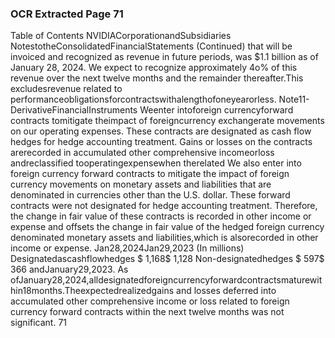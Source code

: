 ### OCR Extracted Page 71

Table of Contents
NVIDIACorporationandSubsidiaries
NotestotheConsolidatedFinancialStatements
(Continued)
that will be invoiced and recognized as revenue in future periods, was $1.1 billion as of January 28, 2024. We expect to recognize
approximately 4o% of this revenue over the next twelve months and the remainder thereafter.This excludesrevenue related to
performanceobligationsforcontractswithalengthofoneyearorless.
Note11-DerivativeFinancialInstruments
Weenter intoforeign currencyforward contracts tomitigate theimpact of foreigncurrency exchangerate movements on our
operating expenses. These contracts are designated as cash flow hedges for hedge accounting treatment. Gains or losses on the
contracts arerecorded in accumulated other comprehensive incomeorloss andreclassified tooperatingexpensewhen therelated
We also enter into foreign currency forward contracts to mitigate the impact of foreign currency movements on monetary assets and
liabilities that are denominated in currencies other than the U.S. dollar. These forward contracts were not designated for hedge
accounting treatment. Therefore, the change in fair value of these contracts is recorded in other income or expense and offsets the
change in fair value of the hedged foreign currency denominated monetary assets and liabilities,which is alsorecorded in other
income or expense.
Jan28,2024Jan29,2023
(In millions)
Designatedascashflowhedges
$
1,168$
1,128
Non-designatedhedges
$
597$
366
andJanuary29,2023.
As ofJanuary28,2024,alldesignatedforeigncurrencyforwardcontractsmaturewithin18months.Theexpectedrealizedgains and
losses deferred into accumulated other comprehensive income or loss related to foreign currency forward contracts within the next
twelve months was not significant.
71